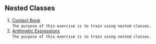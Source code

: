 ##  Nested Classes
1. [Contact Book](https://github.com/Bublik202/Java_Basics_ENG/tree/main/Nested_Classes/contact-book) <br/> ```The purpose of this exercise is to train using nested classes.```
2. [Arithmetic Expressions](https://github.com/Bublik202/Java_Basics_ENG/tree/main/Nested_Classes/arithmetic-expressions) <br/> ```The purpose of this exercise is to train using nested classes.```
